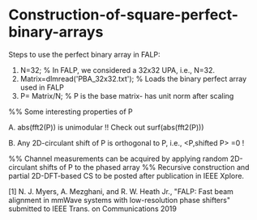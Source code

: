 # Construction-of-square-perfect-binary-arrays

Steps to use the perfect binary array in FALP:

1) N=32; % In FALP, we considered a 32x32 UPA, i.e.,  N=32.
2) Matrix=dlmread('PBA_32x32.txt');   % Loads the binary perfect array used in FALP
3) P= Matrix/N;  % P is the base matrix- has unit norm after scaling

%% Some interesting properties of P


A. abs(fft2(P)) is unimodular !! Check out surf(abs(fft2(P)))

B. Any 2D-circulant shift of P is orthogonal to P, i.e., <P,shifted P> =0 !


%% Channel measurements can be acquired by applying random 2D-circulant shifts of P to the phased array
%% Recursive construction and partial 2D-DFT-based CS to be posted after publication in IEEE Xplore.




[1] N. J. Myers, A. Mezghani, and R. W. Heath Jr., "FALP: Fast beam alignment in mmWave systems with low-resolution phase shifters" submitted to IEEE Trans. on Communications 2019

